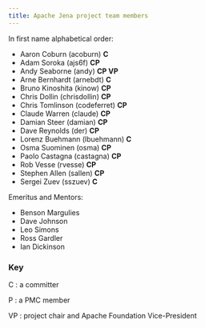```yaml
---
title: Apache Jena project team members
---
```


In first name alphabetical order:

* Aaron Coburn (acoburn) **C**
* Adam Soroka (ajs6f) **CP**
* Andy Seaborne (andy) **CP VP**
* Arne Bernhardt (arnebdt) **C**
* Bruno Kinoshita (kinow) **CP**
* Chris Dollin (chrisdollin) **CP**
* Chris Tomlinson (codeferret) **CP**
* Claude Warren (claude) **CP**
* Damian Steer (damian) **CP**
* Dave Reynolds (der) **CP**
* Lorenz Buehmann (lbuehmann) **C**
* Osma Suominen (osma) **CP**
* Paolo Castagna (castagna) **CP**
* Rob Vesse (rvesse) **CP**
* Stephen Allen (sallen) **CP**
* Sergei Zuev (sszuev) **C**

Emeritus and Mentors:

* Benson Margulies
* Dave Johnson
* Leo Simons
* Ross Gardler
* Ian Dickinson


### Key

C
:   a committer

P
:   a PMC member

VP
:   project chair and Apache Foundation Vice-President
